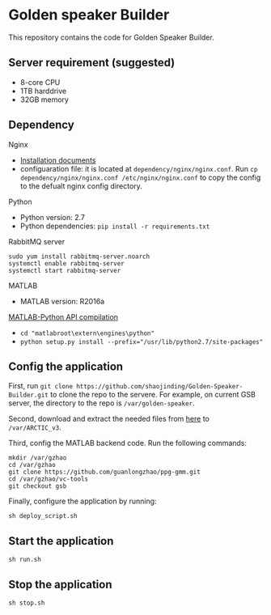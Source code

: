 # Golden speaker Builder
This repository contains the code for Golden Speaker Builder.

## Server requirement (suggested)
*  8-core CPU
*  1TB harddrive
*  32GB memory

## Dependency
Nginx
*  [Installation documents](https://nginx.org/en/docs/install.html)
*  configuaration file: it is located at `dependency/nginx/nginx.conf`. Run `cp dependency/nginx/nginx.conf /etc/nginx/nginx.conf` to copy the config to the defualt nginx config directory.

Python
*  Python version: 2.7
*  Python dependencies: `pip install -r requirements.txt`

RabbitMQ server
```
sudo yum install rabbitmq-server.noarch
systemctl enable rabbitmq-server
systemctl start rabbitmq-server
```

MATLAB
*  MATLAB version: R2016a

[MATLAB-Python API compilation](https://www.mathworks.com/help/matlab/matlab_external/install-matlab-engine-api-for-python-in-nondefault-locations.html)
*  `cd "matlabroot\extern\engines\python"`
*  `python setup.py install --prefix="/usr/lib/python2.7/site-packages"`

## Config the application
First, run `git clone https://github.com/shaojinding/Golden-Speaker-Builder.git` to clone the repo to the servere. For example, on current GSB server, the directory to the repo is `/var/golden-speaker`.

Second, download and extract the needed files from [here]() to `/var/ARCTIC_v3`.

Third, config the MATLAB backend code. Run the following commands:

```
mkdir /var/gzhao
cd /var/gzhao
git clone https://github.com/guanlongzhao/ppg-gmm.git
cd /var/gzhao/vc-tools
git checkout gsb
```

Finally, configure the application by running:
```
sh deploy_script.sh
```

## Start the application
```
sh run.sh
```

## Stop the application
```
sh stop.sh
```
